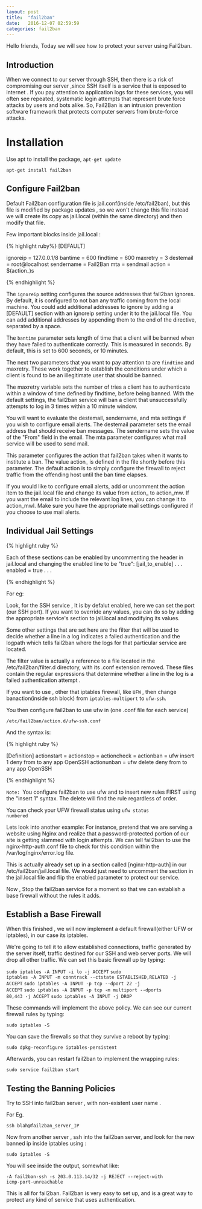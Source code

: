 ```yaml
---
layout: post
title:  "fail2ban"
date:   2016-12-07 02:59:59
categories: fail2ban
---
```


Hello friends, 
Today we will see how to protect your server using Fail2ban.

<h2>Introduction</h2>

When we connect to our server through SSH, then there is a risk of compromising our server ,since SSH itself is a service that is exposed to internet . If you pay attention to application logs for these services, you will often see repeated, systematic login attempts that represent brute force attacks by users and bots alike.
So, Fail2Ban is an intrusion prevention software framework that protects computer servers from brute-force attacks. 

<h1>Installation</h1>

Use apt to install the package,
<code>apt-get update</code>

<code>apt-get install fail2ban</code>

<h2>Configure Fail2ban</h2>

Default Fail2ban configuration file is jail.conf(inside /etc/fail2ban), but this file is modified by package updates , so we won't change this file instead we will create its copy as jail.local (within the same directory) and then modify that file.

Few important blocks inside jail.local :


{% highlight ruby%}
[DEFAULT]

ignoreip = 127.0.0.1/8
bantime  = 600
findtime = 600
maxretry = 3
destemail = root@localhost
sendername = Fail2Ban
mta = sendmail
action = $(action_)s

{% endhighlight %}

The <code>ignoreip</code> setting configures the source addresses that fail2ban ignores. By default, it is configured to not ban any traffic coming from the local machine. You could add additional addresses to ignore by adding a [DEFAULT] section with an ignoreip setting under it to the jail.local file. You can add additional addresses by appending them to the end of the directive, separated by a space.

The <code>bantime</code> parameter sets length of time that a client will be banned when they have failed to authenticate correctly. This is measured in seconds. By default, this is set to 600 seconds, or 10 minutes.

The next two parameters that you want to pay attention to are <code>findtime</code> and maxretry. These work together to establish the conditions under which a client is found to be an illegitimate user that should be banned.

The maxretry variable sets the number of tries a client has to authenticate within a window of time defined by findtime, before being banned. With the default settings, the fail2ban service will ban a client that unsuccessfully attempts to log in 3 times within a 10 minute window.

You will want to evaluate the destemail, sendername, and mta settings if you wish to configure email alerts. The destemail parameter sets the email address that should receive ban messages. The sendername sets the value of the "From" field in the email. The mta parameter configures what mail service will be used to send mail.

This parameter configures the action that fail2ban takes when it wants to institute a ban. The value action_ is defined in the file shortly before this parameter. The default action is to simply configure the firewall to reject traffic from the offending host until the ban time elapses.

If you would like to configure email alerts, add or uncomment the action item to the jail.local file and change its value from action_ to action_mw. If you want the email to include the relevant log lines, you can change it to action_mwl. Make sure you have the appropriate mail settings configured if you choose to use mail alerts.

<h2>Individual Jail Settings</h2>

{% highlight ruby %}

Each of these sections can be enabled by uncommenting the header in jail.local and changing the enabled line to be "true":
[jail_to_enable]
. . .
enabled = true
. . .

{% endhighlight %}

For eg:

Look, for the SSH service ,
It is by defalut enabled, here we can set the port (our SSH port).
If you want to override any values, you can do so by adding the appropriate service's section to jail.local and modifying its values.

Some other settings that are set here are the filter that will be used to decide whether a line in a log indicates a failed authentication and the logpath which tells fail2ban where the logs for that particular service are located.

The filter value is actually a reference to a file located in the /etc/fail2ban/filter.d directory, with its .conf extension removed. These files contain the regular expressions that determine whether a line in the log is a failed authentication attempt .

If you want to use , other that iptables firewall, like <code>UFW</code> , then change banaction(inside ssh block) from <code>iptables-multiport</code> to <code>ufw-ssh</code>. 

You then configure fail2ban to use ufw in (one .conf file for each service) 

<code>/etc/fail2ban/action.d/ufw-ssh.conf</code>

And the syntax is:

{% highlight ruby %}

[Definition]
actionstart =
actionstop =
actioncheck =
actionban = ufw insert 1 deny from <ip> to any app OpenSSH
actionunban = ufw delete deny from <ip> to any app OpenSSH

{% endhighlight %}

<code>Note: </code>You configure fail2ban to use ufw and to insert new rules FIRST using the "insert 1" syntax. The delete will find the rule regardless of order.

You can check your UFW firewall status using <code>ufw status numbered</code>

Lets look into another example:
For instance, pretend that we are serving a website using Nginx and realize that a password-protected portion of our site is getting slammed with login attempts. We can tell fail2ban to use the nginx-http-auth.conf file to check for this condition within the /var/log/nginx/error.log file.

This is actually already set up in a section called [nginx-http-auth] in our /etc/fail2ban/jail.local file. We would just need to uncomment the section in the jail.local file and flip the enabled parameter to protect our service.

Now , Stop the fail2ban service for a moment so that we can establish a base firewall without the rules it adds.

<h2>Establish a Base Firewall</h2>

When this finished , we will now implement a default firewall(either UFW or iptables), in our case its iptables.

We're going to tell it to allow established connections, traffic generated by the server itself, traffic destined for our SSH and web server ports. We will drop all other traffic. We can set this basic firewall up by typing:


<code>sudo iptables -A INPUT -i lo -j ACCEPT</code>
<code>sudo iptables -A INPUT -m conntrack --ctstate ESTABLISHED,RELATED -j ACCEPT</code>
<code>sudo iptables -A INPUT -p tcp --dport 22 -j ACCEPT</code>
<code>sudo iptables -A INPUT -p tcp -m multiport --dports 80,443 -j ACCEPT</code>
<code>sudo iptables -A INPUT -j DROP</code>   

These commands will implement the above policy. We can see our current firewall rules by typing:

<code>sudo iptables -S</code>

You can save the firewalls so that they survive a reboot by typing:

<code>sudo dpkg-reconfigure iptables-persistent</code>

Afterwards, you can restart fail2ban to implement the wrapping rules:

<code>sudo service fail2ban start</code>

<h2>Testing the Banning Policies</h2>

Try to SSH into fail2ban server , with non-existent user name .

For Eg.

<code>ssh blah@fail2ban_server_IP</code>

Now from another server , ssh into the fail2ban server, and look for the new banned ip inside iptables using :

<code>sudo iptables -S</code>

You will see inside the output, somewhat like:

<code>-A fail2ban-ssh -s 203.0.113.14/32 -j REJECT --reject-with icmp-port-unreachable</code>

This is all for fail2ban. Fail2ban is very easy to set up, and is a great way to protect any kind of service that uses authentication.